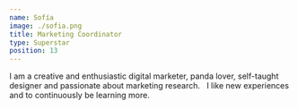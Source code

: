 ```yaml
---
name: Sofía
image: ./sofia.png
title: Marketing Coordinator
type: Superstar
position: 13
---
```

I am a creative and enthusiastic digital marketer, panda lover, self-taught designer and passionate about marketing research.
 
I like new experiences and to continuously be learning more.